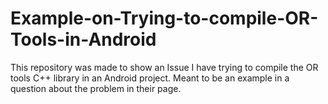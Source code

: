 # Example-on-Trying-to-compile-OR-Tools-in-Android
This repository was made to show an Issue I have trying to compile the OR tools C++ library in an Android project. Meant to be an example in a question about the problem in their page.

